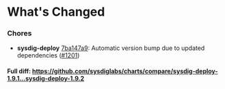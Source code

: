 # What's Changed

### Chores
- **sysdig-deploy** [7ba147a9](https://github.com/sysdiglabs/charts/commit/7ba147a986d7fd96c67a460ef1cfe97de0d1b008): Automatic version bump due to updated dependencies ([#1201](https://github.com/sysdiglabs/charts/issues/1201))

#### Full diff: https://github.com/sysdiglabs/charts/compare/sysdig-deploy-1.9.1...sysdig-deploy-1.9.2
